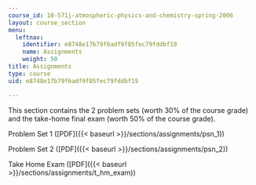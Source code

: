 ```yaml
---
course_id: 10-571j-atmospheric-physics-and-chemistry-spring-2006
layout: course_section
menu:
  leftnav:
    identifier: e8748e17b79f6adf9f85fec79fddbf19
    name: Assignments
    weight: 50
title: Assignments
type: course
uid: e8748e17b79f6adf9f85fec79fddbf19

---
```


This section contains the 2 problem sets (worth 30% of the course grade) and the take-home final exam (worth 50% of the course grade).

Problem Set 1 ([PDF]({{< baseurl >}}/sections/assignments/psn_1))

Problem Set 2 ([PDF]({{< baseurl >}}/sections/assignments/psn_2))

Take Home Exam ([PDF]({{< baseurl >}}/sections/assignments/t_hm_exam))